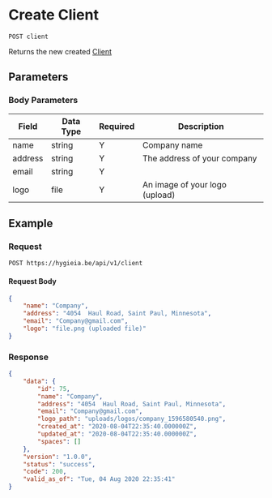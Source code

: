 # Create Client

    POST client
    
Returns the new created [Client]

## Parameters
### Body Parameters
Field | Data Type | Required | Description
--- | --- | --- | ---
name | string | Y | Company name
address | string | Y | The address of your company
email | string | Y | 
logo | file | Y | An image of your logo (upload)

## Example
### Request

    POST https://hygieia.be/api/v1/client

#### Request Body
```json 
{
    "name": "Company",
    "address": "4054  Haul Road, Saint Paul, Minnesota",
    "email": "Company@gmail.com",
    "logo": "file.png (uploaded file)"
}  
```

### Response
``` json
{
    "data": {
        "id": 75,
        "name": "Company",
        "address": "4054  Haul Road, Saint Paul, Minnesota",
        "email": "Company@gmail.com",
        "logo_path": "uploads/logos/company_1596580540.png",
        "created_at": "2020-08-04T22:35:40.000000Z",
        "updated_at": "2020-08-04T22:35:40.000000Z",
        "spaces": []
    },
    "version": "1.0.0",
    "status": "success",
    "code": 200,
    "valid_as_of": "Tue, 04 Aug 2020 22:35:41"
}
```

[Client]: README.md